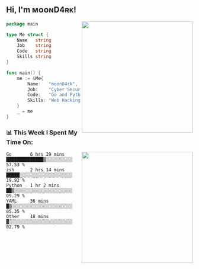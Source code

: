 <h2> Hi, I'm ᴍᴏᴏɴD4ʀᴋ!</h2>
<img align='right' src="https://github-readme-stats.vercel.app/api?username=moond4rk&show_icons=true&theme=radical" width="300">


```go
package main

type Me struct {
	Name   string
	Job    string
	Code   string
	Skills string
}

func main() {
	me := &Me{
		Name:   "moonD4rk",
		Job:    "Cyber Security Engineer",
		Code:   "Go and Python and Others",
		Skills: "Web Hacking ^o^",
	}
	_ = me
}
```



<h3>📊 This Week I Spent My Time On:</h3>
<img align='right' src="https://spotify-github-profile.vercel.app/api/view?uid=dayjackson56081&cover_image=true&theme=novatorem" width="300">

<!--START_SECTION:waka-->
```text
Go       6 hrs 29 mins   ██████████████▒░░░░░░░░░░   57.53 % 
zsh      2 hrs 14 mins   █████░░░░░░░░░░░░░░░░░░░░   19.92 % 
Python   1 hr 2 mins     ██▒░░░░░░░░░░░░░░░░░░░░░░   09.29 % 
YAML     36 mins         █▒░░░░░░░░░░░░░░░░░░░░░░░   05.35 % 
Other    18 mins         ▓░░░░░░░░░░░░░░░░░░░░░░░░   02.79 % 
```
<!--END_SECTION:waka-->

